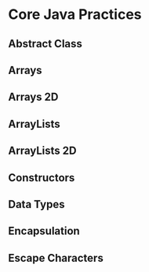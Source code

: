 # Core Java Practices

## Abstract Class
## Arrays
## Arrays 2D
## ArrayLists
## ArrayLists 2D
## Constructors
## Data Types
## Encapsulation
## Escape Characters
